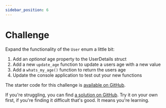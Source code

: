 ```yaml
---
sidebar_position: 6
---
```


# Challenge

Expand the functionality of the `User` enum a little bit:

1. Add an *optional* age property to the UserDetails struct
2. Add a new `update_age` function to update a users age with a new value
3. Add a `whats_my_age()` function to return the users age
4. Update the console application to test out your new functions

The starter code for this challenge is [available on GitHub](https://github.com/jeastham1993/rust-for-dotnet-devs-workshop/tree/main/src/examples/module3/rust_app).

If you're struggling, you can find [a solution on GitHub](https://github.com/jeastham1993/rust-for-dotnet-devs-workshop/tree/main/src/solutions/module3/rust_app). Try it on your own first, if you're finding it difficult that's good. It means you're learning.